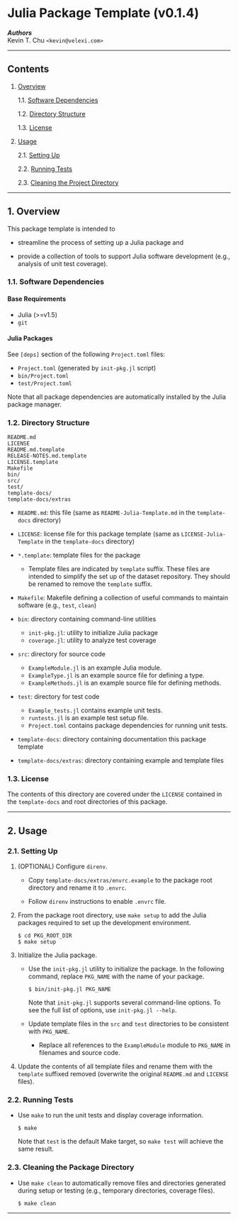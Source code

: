 Julia Package Template (v0.1.4)
===============================

___Authors___  
Kevin T. Chu `<kevin@velexi.com>`

------------------------------------------------------------------------------

Contents
--------

1. [Overview][#1]

    1.1. [Software Dependencies][#1.1]

    1.2. [Directory Structure][#1.2]

    1.3. [License][#1.3]

2. [Usage][#2]

    2.1. [Setting Up][#2.1]

    2.2. [Running Tests][#2.2]

    2.3. [Cleaning the Project Directory][#2.3]

------------------------------------------------------------------------------

## 1. Overview

This package template is intended to

* streamline the process of setting up a Julia package and

* provide a collection of tools to support Julia software development (e.g.,
  analysis of unit test coverage).

### 1.1. Software Dependencies

#### Base Requirements

* Julia (>=v1.5)
* `git`

#### Julia Packages ####

See `[deps]` section of the following `Project.toml` files:

* `Project.toml` (generated by `init-pkg.jl` script)
* `bin/Project.toml`
* `test/Project.toml`

Note that all package dependencies are automatically installed by the Julia
package manager.

### 1.2. Directory Structure

    README.md
    LICENSE
    README.md.template
    RELEASE-NOTES.md.template
    LICENSE.template
    Makefile
    bin/
    src/
    test/
    template-docs/
    template-docs/extras

* `README.md`: this file (same as `README-Julia-Template.md` in the
  `template-docs` directory)

* `LICENSE`: license file for this package template (same as
  `LICENSE-Julia-Template` in the `template-docs` directory)

* `*.template`: template files for the package

    * Template files are indicated by `template` suffix. These files are
      intended to simplify the set up of the dataset repository. They should
      be renamed to remove the `template` suffix.

* `Makefile`: Makefile defining a collection of useful commands to maintain
  software (e.g., `test`, `clean`)

* `bin`: directory containing command-line utilities

    * `init-pkg.jl`: utility to initialize Julia package
    * `coverage.jl`: utility to analyze test coverage

* `src`: directory for source code

    * `ExampleModule.jl` is an example Julia module.
    * `ExampleType.jl` is an example source file for defining a type.
    * `ExampleMethods.jl` is an example source file for defining methods.

* `test`: directory for test code

    * `Example_tests.jl` contains example unit tests.
    * `runtests.jl` is an example test setup file.
    * `Project.toml` contains package dependencies for running unit tests.

* `template-docs`: directory containing documentation this package template

* `template-docs/extras`: directory containing example and template files

### 1.3. License

The contents of this directory are covered under the `LICENSE` contained in the
`template-docs` and root directories of this package.

------------------------------------------------------------------------------

## 2. Usage

### 2.1. Setting Up

1. (OPTIONAL) Configure `direnv`.

    * Copy `template-docs/extras/envrc.example` to the package root directory
      and rename it to `.envrc`.

    * Follow `direnv` instructions to enable `.envrc` file.

2. From the package root directory, use `make setup` to add the Julia packages
   required to set up the development environment.

   ```shell
   $ cd PKG_ROOT_DIR
   $ make setup
   ```

3. Initialize the Julia package.

    * Use the `init-pkg.jl` utility to initialize the package. In the following
      command, replace `PKG_NAME` with the name of your package.

      ```shell
      $ bin/init-pkg.jl PKG_NAME
      ```

      Note that `init-pkg.jl` supports several command-line options. To see the
      full list of options, use `init-pkg.jl --help`.

    * Update template files in the `src` and `test` directories to be
      consistent with `PKG_NAME`.

        * Replace all references to the `ExampleModule` module to `PKG_NAME`
          in filenames and source code.

4. Update the contents of all template files and rename them with the
   `template` suffixed removed (overwrite the original `README.md` and
   `LICENSE` files).

### 2.2. Running Tests

* Use `make` to run the unit tests and display coverage information.

  ```shell
  $ make
  ```

  Note that `test` is the default Make target, so `make test` will achieve the
  same result.

### 2.3. Cleaning the Package Directory

* Use `make clean` to automatically remove files and directories generated
  during setup or testing (e.g., temporary directories, coverage files).

  ```shell
  $ make clean
  ```

------------------------------------------------------------------------------

[-----------------------------INTERNAL LINKS-----------------------------]: #

[#1]: #1-overview
[#1.1]: #11-software-dependencies
[#1.2]: #12-directory-structure
[#1.3]: #13-license

[#2]: #2-usage
[#2.1]: #21-setting-up
[#2.2]: #22-running-tests
[#2.3]: #23-cleaning-the-package-directory

[#3]: #3-references
